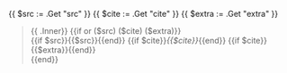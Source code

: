 {{ $src := .Get "src" }}
{{ $cite := .Get "cite" }}
{{ $extra := .Get "extra" }}
<div class="epigraph" >
<blockquote>
{{ .Inner}}
{{if or ($src) ($cite) ($extra)}}
<footer>{{if $src}}{{$src}}{{end}} {{if $cite}}<cite>{{$cite}}</cite>{{end}} {{if $cite}}{{$extra}}{{end}}</footer>
{{end}}
</blockquote>

</div>

